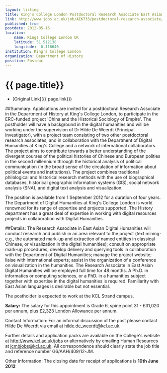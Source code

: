 ```yaml
---
layout: listing
title: King's College London Postdoctoral Research Associate East Asian Digital Humanities - Department of History
link: http://www.jobs.ac.uk/job/AEK733/postdoctoral-research-associate/
published: true
postdate: 2012-05-16
location:
	name: Kings College London UK
	latitude: 51.512138
	longitude: -0.116640
institution: King's College London
organization: Department of History
position: Postdoc
---
```



# {{ page.title}}

* [Original Link]({{ page.link}})

##Summary: 
Applications are invited for a postdoctoral Research Associate in the Department of History at King's College London, to participate in the ERC-funded project 'China and the Historical Sociology of Empire'. The postholder will have a background in the digital humanities and will be working under the supervision of Dr Hilde De Weerdt (Principal Investigator), with a project team consisting of two other postdoctoral research associates, and in collaboration with the Department of Digital Humanities at King's College and a network of international collaborators. The project aims to contribute towards a better understanding of the divergent courses of the political histories of Chinese and European polities in the second millennium through the historical analysis of political communication (in the broad sense of the circulation of information about political events and institutions). The project combines traditional philological and historical research methods with the use of biographical databases, historical geographic information systems (GIS), social network analysis (SNA), and digital text analysis and visualization.

The position is available from 1 September 2012 for a duration of four years. The Department of Digital Humanities at King's College London is world renowned for its range of expertise and projects supported. The History department has a great deal of expertise in working with digital resources projects in collaboration with Digital Humanities.

##Details: 
The Research Associate in East Asian Digital Humanities will conduct research and publish in an area relevant to the project (text mining-e.g., the automated mark-up and extraction of named entities in classical Chinese, or visualization in the digital humanities); consult on appropriate mark-up procedures; develop delivery and querying tools in collaboration with the Department of Digital Humanities; manage the project website; liaise with international experts; assist in the organization of a conference on visualization in the humanities. The Research Associate in East Asian Digital Humanities will be employed full time for 48 months. A Ph.D. in informatics or computing sciences, or a PhD. in a humanities subject together with expertise in the digital humanities is required. Familiarity with East Asian languages is desirable but not essential.

The postholder is expected to work at the KCL Strand campus.

**Salary:** The salary for this appointment is Grade 6, spine point 31 - &pound;31,020 per annum, plus &pound;2,323 London Allowance per annum.

Contact Information: For an informal discussion of the post please contact Hilde De Weerdt via email at <hilde.de_weerdt@kcl.ac.uk>.

Further details and application packs are available on the College's website at <http://www.kcl.ac.uk/jobs> or alternatively by emailing Human Resources at <jcmbjobs@kcl.ac.uk>. All correspondence should clearly state the job title and reference number G6/AAH/409/12-JM.

Other Information: The closing date for receipt of applications is **10th June 2012**